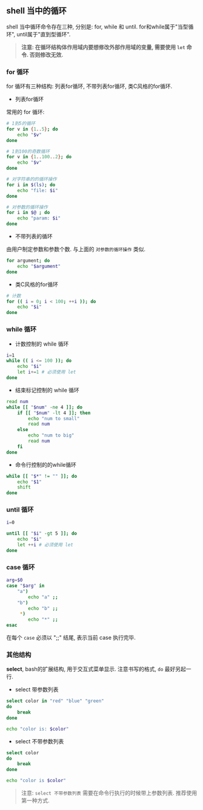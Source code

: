 ## shell 当中的循环

shell 当中循环命令存在三种, 分别是: for, while 和 until. for和while属于"当型循环", until属于"直到型循环".

> **注意: 在循环结构体作用域内要想修改外部作用域的变量, 需要使用 `let` 命令. 否则修改无效.**

### for 循环

for 循环有三种结构: 列表for循环, 不带列表for循环, 类C风格的for循环.

- 列表for循环

常用的 for 循环:

```bash
# 1到5的循环
for v in {1..5}; do
    echo "$v"
done

# 1到100的奇数循环
for v in {1..100..2}; do
    echo "$v"
done

# 对字符串的的循环操作
for i in $(ls); do
    echo "file: $i"
done

# 对参数的循环操作
for i in $@ ; do
    echo "param: $i"
done
```

- 不带列表的循环

由用户制定参数和参数个数. 与上面的 `对参数的循环操作` 类似.

```bash
for argument; do
    echo "$argument"
done
```

- 类C风格的for循环

```bash
# 计数
for (( i = 0; i < 100; ++i )); do
    echo "$i"
done
```

### while 循环

- 计数控制的 while 循环

```bash
i=1
while (( i <= 100 )); do
    echo "$i"
    let i+=1 # 必须使用 let
done
```

- 结束标记控制的 while 循环

```bash
read num
while [[ "$num" -ne 4 ]]; do
    if [[ "$num" -lt 4 ]]; then
        echo "num to small"
        read num
    else
        echo "num to big"
        read num
    fi
done
```

- 命令行控制的的while循环

```bash
while [[ "$*" != "" ]]; do
    echo "$1"
    shift
done
```

### until 循环

```bash
i=0

until [[ "$i" -gt 5 ]]; do
    echo "$i"
    let ++i # 必须使用 let
done
```

### case 循环

```bash
arg=$0
case "$arg" in 
    "a")
        echo "a" ;;
    "b")
        echo "b" ;;
     *)
        echo "*" ;;
esac
```

在每个 `case` 必须以 ";;" 结尾, 表示当前 case 执行完毕.


### 其他结构

**select**, bash的扩展结构, 用于交互式菜单显示. 注意书写的格式, `do` 最好另起一行.

- select 带参数列表

```bash
select color in "red" "blue" "green"
do
    break
done

echo "color is: $color"
```

- select 不带参数列表

```bash
select color
do
    break
done

echo "color is $color"
```

> 注意: `select 不带参数列表` 需要在命令行执行的时候带上参数列表. 推荐使用第一种方式.